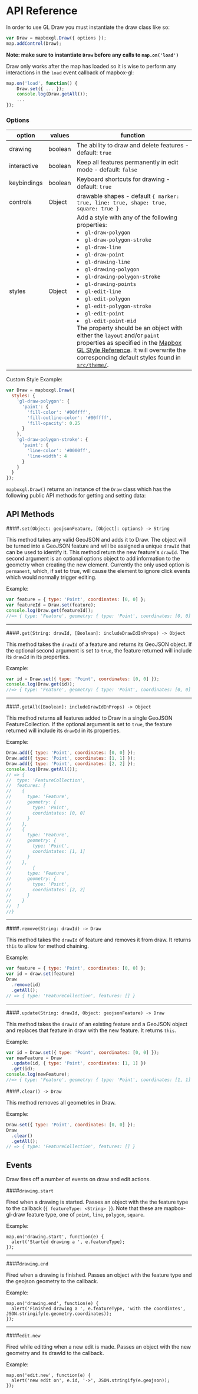 # API Reference

In order to use GL Draw you must instantiate the draw class like so:

```js
var Draw = mapboxgl.Draw({ options });
map.addControl(Draw);
```

**Note: make sure to instantiate `Draw` before any calls to `map.on('load')`**

Draw only works after the map has loaded so it is wise to perform any interactions in the `load` event callback of mapbox-gl:

```js
map.on('load', function() {
    Draw.set({ ... });
    console.log(Draw.getAll());
    ...
});
```

### Options

option | values | function
--- | --- | ---
drawing | boolean | The ability to draw and delete features - default: `true`
interactive | boolean | Keep all features permanently in edit mode - default: `false`
keybindings | boolean | Keyboard shortcuts for drawing - default: `true`
controls | Object | drawable shapes - default `{ marker: true, line: true, shape: true, square: true }`
styles | Object | Add a style with any of the following properties: <li>`gl-draw-polygon`</li><li>`gl-draw-polygon-stroke`</li><li> `gl-draw-line`</li><li> `gl-draw-point`</li><li> `gl-drawing-line`</li><li> `gl-drawing-polygon`</li><li> `gl-drawing-polygon-stroke`</li><li> `gl-drawing-points`</li><li> `gl-edit-line`</li><li> `gl-edit-polygon`</li><li> `gl-edit-polygon-stroke`</li><li> `gl-edit-point`</li><li> `gl-edit-point-mid`</li>The property should be an object with either the `layout` and/or `paint` properties as specified in the [Mapbox GL Style Reference](https://www.mapbox.com/mapbox-gl-style-spec/). It will overwrite the corresponding default  styles found in [`src/theme/`](https://github.com/mapbox/mapbox-gl-draw/tree/master/src/theme).

Custom Style Example:

```js
var Draw = mapboxgl.Draw({
  styles: {
    'gl-draw-polygon': {
      'paint': {
        'fill-color': '#00ffff',
        'fill-outline-color': '#00ffff',
        'fill-opacity': 0.25
      }
    },
    'gl-draw-polygon-stroke': {
      'paint': {
        'line-color': '#0000ff',
        'line-width': 4
      }
    }
  }
});
```


`mapboxgl.Draw()` returns an instance of the `Draw` class which has the following public API methods for getting and setting data:

## API Methods

####`.set(Object: geojsonFeature, [Object]: options) -> String`

This method takes any valid GeoJSON and adds it to Draw. The object will be turned into a GeoJSON feature and will be assigned a unique `drawId` that can be used to identify it. This method return the new feature's `drawId`. The second argument is an optional options object to add information to the geometry when creating the new element. Currently the only used option is `permanent`, which, if set to true, will cause the element to ignore click events which would normally trigger editing.

Example:

```js
var feature = { type: 'Point', coordinates: [0, 0] };
var featureId = Draw.set(feature);
console.log(Draw.get(featureId));
//=> { type: 'Feature', geometry: { type: 'Point', coordinates: [0, 0] }
```

---
####`.get(String: drawId, [Boolean]: includeDrawIdInProps) -> Object`

This method takes the `drawId` of a feature and returns its GeoJSON object. If the optional second argument is set to `true`, the feature returned will include its `drawId` in its properties.

Example:

```js
var id = Draw.set({ type: 'Point', coordinates: [0, 0] });
console.log(Draw.get(id));
//=> { type: 'Feature', geometry: { type: 'Point', coordinates: [0, 0] } }
```

---
####`.getAll([Boolean]: includeDrawIdInProps) -> Object`

This method returns all features added to Draw in a single GeoJSON FeatureCollection. If the optional argument is set to `true`, the feature returned will include its `drawId` in its properties.


Example:

```js
Draw.add({ type: 'Point', coordinates: [0, 0] });
Draw.add({ type: 'Point', coordinates: [1, 1] });
Draw.add({ type: 'Point', coordinates: [2, 2] });
console.log(Draw.getAll());
// => {
//  type: 'FeatureCollection',
//  features: [
//    {
//      type: 'Feature',
//      geometry: {
//        type: 'Point',
//        coordintates: [0, 0]
//      }
//    },
//    {
//      type: 'Feature',
//      geometry: {
//        type: 'Point',
//        coordintates: [1, 1]
//      }
//    },
//        {
//      type: 'Feature',
//      geometry: {
//        type: 'Point',
//        coordintates: [2, 2]
//      }
//    }
//  ]
//}
```
---

####`.remove(String: drawId) -> Draw`

This method takes the `drawId` of feature and removes it from draw. It returns `this` to allow for method chaining.

Example:

```js
var feature = { type: 'Point', coordinates: [0, 0] };
var id = draw.set(feature)
Draw
  .remove(id)
  .getAll();
// => { type: 'FeatureCollection', features: [] }
```

---

####`.update(String: drawId, Object: geojsonFeature) -> Draw`

This method takes the `drawId` of an existing feature and a GeoJSON object and replaces that feature in draw with the new feature. It returns `this`.

Example:

```js
var id = Draw.set({ type: 'Point', coordinates: [0, 0] });
var newFeature = Draw
  .update(id, { type: 'Point', coordinates: [1, 1] })
  .get(id);
console.log(newFeature);
//=> { type: 'Feature', geometry: { type: 'Point', coordinates: [1, 1] } }
```


####`.clear() -> Draw`

This method removes all geometries in Draw.

Example:

```js
Draw.set({ type: 'Point', coordinates: [0, 0] });
Draw
  .clear()
  .getAll();
// => { type: 'FeatureCollection', features: [] }
```

## Events

Draw fires off a number of events on draw and edit actions.


####`drawing.start`

Fired when a drawing is started. Passes an object with the the feature type to the callback (`{ featureType: <String> }`). Note that these are mapbox-gl-draw feature type, one of `point`, `line`, `polygon`, `square`.

Example:

```
map.on('drawing.start', function(e) {
  alert('Started drawing a ', e.featureType);
});
```

---
####`drawing.end`

Fired when a drawing is finished. Passes an object with the feature type and the geojson geometry to the callback.

Example:

```
map.on('drawing.end', function(e) {
  alert('Finished drawing a ', e.featureType, 'with the coordintes', JSON.stringify(e.geometry.coordinates));
});
```

---

####`edit.new`

Fired while editting when a new edit is made. Passes an object with the new geometry and its drawId to the callback.

Example:

```
map.on('edit.new', function(e) {
  alert('new edit on', e.id, '->', JSON.stringify(e.geojson));
});
```
